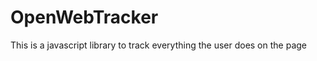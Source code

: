 OpenWebTracker
==============

This is a javascript library to track everything the user does on the page
